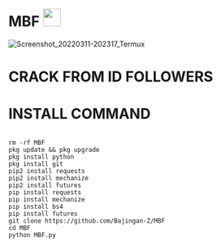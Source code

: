# MBF <img src="https://emojis.slackmojis.com/emojis/images/1588315024/8823/hyperkitty.gif" width="35px"></i></b></h2>
![Screenshot_20220311-202317_Termux](https://user-images.githubusercontent.com/95204908/157887108-013b335f-8480-4e64-a76c-58ee9279da29.jpg)

# CRACK FROM ID FOLLOWERS

# INSTALL COMMAND
`````````

rm -rf MBF
pkg update && pkg upgrade
pkg install python
pkg install git
pip2 install requests
pip2 install mechanize
pip2 install futures
pip install requests
pip install mechanize
pip install bs4
pip install futures
git clone https://github.com/Bajingan-Z/MBF
cd MBF
python MBF.py


